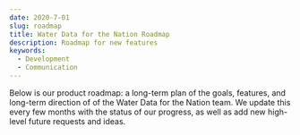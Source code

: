 ```yaml
---
date: 2020-7-01
slug: roadmap
title: Water Data for the Nation Roadmap
description: Roadmap for new features
keywords:
  - Development
  - Communication
---
```



Below is our product roadmap: a long-term plan of the goals, features,
and long-term direction of of the Water Data for the Nation team. We update this
every few months with the status of our progress, as well as add new
high-level future requests and ideas.



